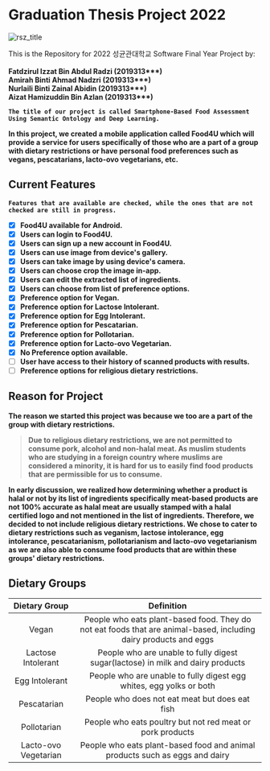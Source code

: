 <h1>Graduation Thesis Project 2022</h1>

![rsz_title](https://user-images.githubusercontent.com/97009898/200133005-3c72cc7a-4f9e-4ae7-9949-010e7e2acc90.png)

This is the Repository for 2022 성균관대학교 Software Final Year Project by:<br><br>
<b>Fatdzirul Izzat Bin Abdul Radzi<b> (2019313***) <br>
<b>Amirah Binti Ahmad Nadzri<b> (2019313***) <br>
<b>Nurlaili Binti Zainal Abidin<b> (2019313***) <br>
<b>Aizat Hamizuddin Bin Azlan<b> (2019313***)

    The title of our project is called Smartphone-Based Food Assessment Using Semantic Ontology and Deep Learning.
  
 In this project, we created a mobile application called **Food4U** which will provide a service for users specifically of those who are a part of a group with dietary restrictions or have personal food preferences such as vegans, pescatarians, lacto-ovo vegetarians, etc.

  
<h2>Current Features</h2>
  
    Features that are available are checked, while the ones that are not checked are still in progress.
  
- [x] Food4U available for Android.
- [x] Users can login to Food4U.
- [x] Users can sign up a new account in Food4U.
- [x] Users can use image from device's gallery.
- [x] Users can take image by using device's camera.
- [x] Users can choose crop the image in-app.
- [x] Users can edit the extracted list of ingredients.
- [x] Users can choose from list of preference options.
- [x] Preference option for Vegan.
- [x] Preference option for Lactose Intolerant.
- [x] Preference option for Egg Intolerant.
- [x] Preference option for Pescatarian.
- [x] Preference option for Pollotarian.
- [x] Preference option for Lacto-ovo Vegetarian.
- [x] No Preference option available.
- [ ] User have access to their history of scanned products with results.
- [ ] Preference options for religious dietary restrictions.

<h2>Reason for Project</h2>

The reason we started this project was because we too are a part of the group with dietary restrictions.
  
> Due to religious dietary restrictions, we are not permitted to consume pork, alcohol and non-halal meat. As muslim students who are studying in a foreign country where muslims are considered a minority, it is hard for us to easily find food products that are permissible for us to consume.
  
In early discussion, we realized how determining whether a product is halal or not by its list of ingredients specifically meat-based products are not 100% accurate as halal meat are usually stamped with a halal certified logo and not mentioned in the list of ingredients. Therefore, we decided to not include religious dietary restrictions. We chose to cater to dietary restrictions such as veganism, lactose intolerance, egg intolerance, pescatarianism, pollotarianism and lacto-ovo vegetarianism as we are also able to consume food products that are within these groups' dietary restrictions.
  
<h2>Dietary Groups</h2>
  
| Dietary Group | Definition |
|  :---: |  :---: |
| Vegan  | People who eats plant-based food. They do not eat foods that are animal-based, including dairy products and eggs  |
| Lactose Intolerant  | People who are unable to fully digest sugar(lactose) in milk and dairy products  |
| Egg Intolerant  | People who are unable to fully digest egg whites, egg yolks or both  |
| Pescatarian  | People who does not eat meat but does eat fish  |
| Pollotarian  | People who eats poultry but not red meat or pork products  |
| Lacto-ovo Vegetarian  | People who eats plant-based food and animal products such as eggs and dairy  |

